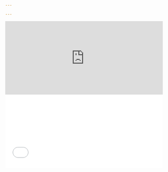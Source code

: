 ```yaml
---

---
```

<iframe style="width:100%;border:0;overflow:hidden;background-color:transparent;height:235px" scrolling="no" src="https://fortrader.org/informers/getInformer?st=1&cat=13&title=%D0%A6%D0%B5%D0%BD%D1%8B%20%D0%BD%D0%B0%20%D1%81%D1%8B%D1%80%D1%8C%D0%B5&texts=%7B%22toolTitle%22%3A%22%D0%98%D0%BD%D1%81%D1%82%D1%80%D1%83%D0%BC%D0%B5%D0%BD%D1%82%22%2C%22bid%22%3A%22%D0%A6%D0%B5%D0%BD%D0%B0%22%7D&mult=1&showGetBtn=0&w=0&colors=false&items=47%2C25460&columns=bid"></iframe>
<iframe style="width:100%;border:0;overflow:hidden;background-color:transparent;height:235px" scrolling="no" src="[https://fortrader.org/informers/getInformer?st=1&cat=7&title=%D0%9A%D1%83%D1%80%D1%81%D1%8B%20%D0%B2%D0%B0%D0%BB%D1%8E%D1%82%20%D0%A6%D0%91%20%D0%A0%D0%A4&texts=%7B%22toolTitle%22%3A%22%D0%92%D0%B0%D0%BB%D1%8E%D1%82%D0%B0%22%2C%22todayCourse%22%3A%22RUB%22%2C%22tomorrowCourse%22%3A%22%D0%97%D0%B0%D0%B2%D1%82%D1%80%D0%B0%22%7D&mult=1&showGetBtn=0&hideHeader=0&hideDate=0&w=0&codes=1&colors=false&items=2%2C21&columns=todayCourse%2CtomorrowCourse&toCur=11111](https://fortrader.org/informers/getInformer?st=1&cat=7&title=%D0%9A%D1%83%D1%80%D1%81%D1%8B%20%D0%B2%D0%B0%D0%BB%D1%8E%D1%82%20%D0%A6%D0%91%20%D0%A0%D0%A4&texts=%7B%22toolTitle%22%3A%22%D0%92%D0%B0%D0%BB%D1%8E%D1%82%D0%B0%22%2C%22todayCourse%22%3A%22RUB%22%2C%22tomorrowCourse%22%3A%22%D0%97%D0%B0%D0%B2%D1%82%D1%80%D0%B0%22%7D&mult=1&showGetBtn=0&hideHeader=0&hideDate=0&w=0&codes=1&colors=false&items=2%2C21&columns=todayCourse%2CtomorrowCourse&toCur=11111 "https://fortrader.org/informers/getInformer?st=1&cat=7&title=%D0%9A%D1%83%D1%80%D1%81%D1%8B%20%D0%B2%D0%B0%D0%BB%D1%8E%D1%82%20%D0%A6%D0%91%20%D0%A0%D0%A4&texts=%7B%22toolTitle%22%3A%22%D0%92%D0%B0%D0%BB%D1%8E%D1%82%D0%B0%22%2C%22todayCourse%22%3A%22RUB%22%2C%22tomorrowCourse%22%3A%22%D0%97%D0%B0%D0%B2%D1%82%D1%80%D0%B0%22%7D&mult=1&showGetBtn=0&hideHeader=0&hideDate=0&w=0&codes=1&colors=false&items=2%2C21&columns=todayCourse%2CtomorrowCourse&toCur=11111")"></iframe>